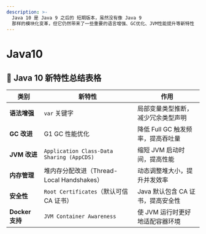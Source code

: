 ```yaml
---
description: >-
  Java 10 是 Java 9 之后的 短期版本，虽然没有像 Java 9
  那样的模块化变革，但它仍然带来了一些重要的语言增强、GC优化、JVM性能提升等新特性
---
```


# Java10
## 📌 Java 10 新特性总结表格

| **类别**         | **新特性**                                    | **作用**                                     |
|----------------|--------------------------------|--------------------------------|
| **语法增强**   | `var` 关键字                    | 局部变量类型推断，减少冗余类型声明 |
| **GC 改进**   | G1 GC 性能优化                  | 降低 Full GC 触发频率，提高吞吐量 |
| **JVM 改进**   | `Application Class-Data Sharing (AppCDS)` | 缩短 JVM 启动时间，提高性能 |
| **内存管理**   | 堆内存分配改进（Thread-Local Handshakes） | 动态调整堆大小，提升并发效率 |
| **安全性**     | `Root Certificates`（默认可信 CA 证书） | Java 默认包含 CA 证书，提高安全性 |
| **Docker 支持** | `JVM Container Awareness` | 使 JVM 运行时更好地适配容器环境 |

